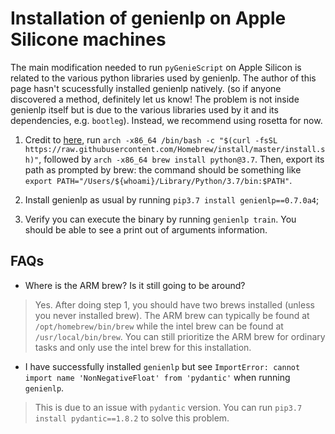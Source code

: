 # Installation of genienlp on Apple Silicone machines

The main modification needed to run `pyGenieScript` on Apple Silicon is related to the various python libraries used by genienlp.
The author of this page hasn't scucessfully installed genienlp natively.
(so if anyone discovered a method, definitely let us know!
The problem is not inside genienlp itself but is due to the various libraries used by it and its dependencies, e.g. `bootleg`).
Instead, we recommend using rosetta for now.

1. Credit to [here](https://stackoverflow.com/a/64883440), run `arch -x86_64 /bin/bash -c "$(curl -fsSL https://raw.githubusercontent.com/Homebrew/install/master/install.sh)"`, followed by `arch -x86_64 brew install python@3.7`. Then, export its path as prompted by brew: the command should be something like `export PATH="/Users/${whoami}/Library/Python/3.7/bin:$PATH"`.

2. Install genienlp as usual by running `pip3.7 install genienlp==0.7.0a4`;

3. Verify you can execute the binary by running `genienlp train`. You should be able to see a print out of arguments information.

## FAQs

- Where is the ARM brew? Is it still going to be around?

> Yes. After doing step 1, you should have two brews installed (unless you never installed brew). The ARM brew can typically be found at `/opt/homebrew/bin/brew` while the intel brew can be found at `/usr/local/bin/brew`. You can still prioritize the ARM brew for ordinary tasks and only use the intel brew for this installation.

- I have successfully installed `genienlp` but see `ImportError: cannot import name 'NonNegativeFloat' from 'pydantic'` when running `genienlp`. 

> This is due to an issue with `pydantic` version. You can run `pip3.7 install pydantic==1.8.2` to solve this problem.
